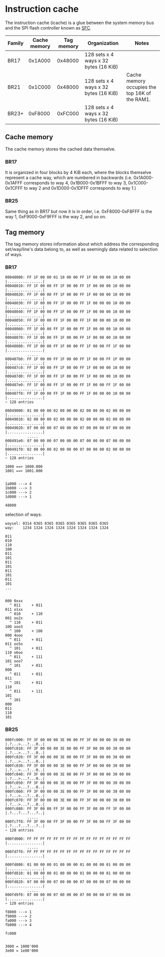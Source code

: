 # Instruction cache

The instruction cache (icache) is a glue between the system memory bus and the SPI flash controller known as [SFC](sfc.md).

| Family | Cache memory | Tag memory | Organization                          | Notes |
|--------|--------------|------------|---------------------------------------|-------|
| BR17   | 0x1A000      | 0x48000    | 128 sets x 4 ways x 32 bytes (16 KiB) |       |
| BR21   | 0x1C000      | 0x48000    | 128 sets x 4 ways x 32 bytes (16 KiB) | Cache memory occupies the top 16K of the RAM1. |
| BR23+  | 0xF8000      | 0xFC000    | 128 sets x 4 ways x 32 bytes (16 KiB) |       |

## Cache memory

The cache memory stores the cached data themselve.

### BR17

It is organized in four blocks by 4 KiB each, where the blocks themselve represent a cache way, which are numbered in backwards (i.e. 0x1A000-0x1AFFF corresponds to way 4, 0x1B000-0x1BFFF to way 3, 0x1C000-0x1CFFF to way 2 and 0x1D000-0x1DFFF corresponds to way 1.)

### BR25

Same thing as in BR17 but now it is in order, i.e. 0xF8000-0xF8FFF is the way 1, 0xF9000-0xF9FFF is the way 2, and so on.

## Tag memory

The tag memory stores information about which address the corresponding set/way/line's data belong to,
as well as seemingly data related to selection of ways.

### BR17

```
00048000: FF 1F 00 00 01 10 00 00 FF 1F 00 00 00 10 00 00  |................|
00048010: FF 1F 00 00 FF 1F 00 00 FF 1F 00 00 00 10 00 00  |................|
00048020: FF 1F 00 00 FF 1F 00 00 FF 1F 00 00 00 10 00 00  |................|
00048030: FF 1F 00 00 FF 1F 00 00 FF 1F 00 00 00 10 00 00  |................|
00048040: FF 1F 00 00 FF 1F 00 00 FF 1F 00 00 00 10 00 00  |................|
00048050: FF 1F 00 00 FF 1F 00 00 FF 1F 00 00 00 10 00 00  |................|
00048060: FF 1F 00 00 FF 1F 00 00 FF 1F 00 00 00 10 00 00  |................|
00048070: FF 1F 00 00 FF 1F 00 00 FF 1F 00 00 00 10 00 00  |................|
00048080: FF 1F 00 00 FF 1F 00 00 FF 1F 00 00 FF 1F 00 00  |................|
          .....
000487b0: FF 1F 00 00 FF 1F 00 00 FF 1F 00 00 FF 1F 00 00  |................|
000487c0: FF 1F 00 00 FF 1F 00 00 FF 1F 00 00 00 10 00 00  |................|
000487d0: FF 1F 00 00 FF 1F 00 00 FF 1F 00 00 00 10 00 00  |................|
000487e0: FF 1F 00 00 FF 1F 00 00 FF 1F 00 00 FF 1F 00 00  |................|
000487f0: FF 1F 00 00 FF 1F 00 00 FF 1F 00 00 00 10 00 00  |................|
~ 128 entries

00049000: 01 00 00 00 02 00 00 00 02 00 00 00 02 00 00 00  |................|
00049010: 02 00 00 00 02 00 00 00 02 00 00 00 02 00 00 00  |................|
00049020: 07 00 00 00 07 00 00 00 07 00 00 00 07 00 00 00  |................|
          .....
000491e0: 07 00 00 00 07 00 00 00 07 00 00 00 07 00 00 00  |................|
000491f0: 02 00 00 00 02 00 00 00 07 00 00 00 02 00 00 00  |................|
~ 128 entries
```


```
1000 ==> 1000.000
1001 ==> 1001.000


1a000 ---> 4
1b000 ---> 3
1c000 ---> 2
1d000 ---> 1

48000
```

selection of ways:


```
waysel: 0314 0365 0365 0365 0365 0365 0365 0365
way:    1234 1324 1324 1324 1324 1324 1324 1324

011
010
110
100
011
101
011
101
011
101
011
101
...


000 0xxx
  ^ 011     + 011
011 o1xx
  ^ 010     + 110
001 oo2x
  ^ 110     + 011
100 ooo3
  ^ 100     + 100
000 4ooo
  ^ 011     + 011
011 oo5o
  ^ 101     + 011
110 o6oo
  ^ 011     + 111
101 ooo7
  ^ 101     + 011
000 
  ^ 011     + 011
011
  ^ 101     + 011
110
  ^ 011     + 111
101
  ^ 101
000
011
110
101
```

### BR25 

```
000fc000: FF 3F 00 00 00 3E 00 00 FF 3F 00 00 00 30 00 00  |.?...>...?...0..|
000fc010: FF 3F 00 00 00 3E 00 00 FF 3F 00 00 00 30 00 00  |.?...>...?...0..|
000fc020: FF 3F 00 00 00 3E 00 00 FF 3F 00 00 00 30 00 00  |.?...>...?...0..|
000fc030: FF 3F 00 00 00 3E 00 00 FF 3F 00 00 00 30 00 00  |.?...>...?...0..|
000fc040: FF 3F 00 00 00 3E 00 00 FF 3F 00 00 00 30 00 00  |.?...>...?...0..|
000fc050: FF 3F 00 00 00 3E 00 00 FF 3F 00 00 00 30 00 00  |.?...>...?...0..|
000fc060: FF 3F 00 00 00 3E 00 00 FF 3F 00 00 00 30 00 00  |.?...>...?...0..|
000fc070: FF 3F 00 00 00 3E 00 00 FF 3F 00 00 00 30 00 00  |.?...>...?...0..|
000fc080: FF 3F 00 00 FF 3F 00 00 FF 3F 00 00 FF 3F 00 00  |.?...?...?...?..|
          .....
000fc7f0: FF 3F 00 00 FF 3F 00 00 FF 3F 00 00 FF 3F 00 00  |.?...?...?...?..|
~ 128 entries

000fd000: FF FF FF FF FF FF FF FF FF FF FF FF FF FF FF FF  |................|
          .....
000fd7f0: FF FF FF FF FF FF FF FF FF FF FF FF FF FF FF FF  |................|

000fd800: 01 00 00 00 01 00 00 00 01 00 00 00 01 00 00 00  |................|
000fd810: 01 00 00 00 01 00 00 00 01 00 00 00 01 00 00 00  |................|
000fd820: 07 00 00 00 07 00 00 00 07 00 00 00 07 00 00 00  |................|
          .....
000fd9f0: 07 00 00 00 07 00 00 00 07 00 00 00 07 00 00 00  |................|
~ 128 entries
```

```
f8000 ---> 1
f9000 ---> 2
fa000 ---> 3
fb000 ---> 4

fc000


3000 = 1000'000
3e00 = 1e00'000
```


